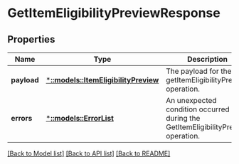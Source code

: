 # GetItemEligibilityPreviewResponse

## Properties
Name | Type | Description | Notes
------------ | ------------- | ------------- | -------------
**payload** | [***::models::ItemEligibilityPreview**](ItemEligibilityPreview.md) | The payload for the getItemEligibilityPreview operation. | [optional] [default to null]
**errors** | [***::models::ErrorList**](ErrorList.md) | An unexpected condition occurred during the GetItemEligibilityPreview operation. | [optional] [default to null]

[[Back to Model list]](../README.md#documentation-for-models) [[Back to API list]](../README.md#documentation-for-api-endpoints) [[Back to README]](../README.md)


